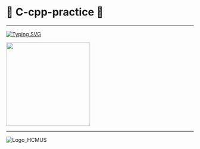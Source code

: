 # :orange_heart: C-cpp-practice :tada:
<!-- :star2: some practice assignments since I have learned C/Cplusplus :orange_heart: -->

___

<p align="center">

[![Typing SVG](https://readme-typing-svg.herokuapp.com?font=Fira+Code&size=15&duration=3000&pause=1000&center=true&vCenter=true&multiline=true&width=500&height=225&lines=%E2%9C%8C%EF%B8%8F+some+basic+assignments++in+C%2FCpp++are+stored+here+%F0%9F%98%85)](https://git.io/typing-svg)

</p>


<img src="https://user-images.githubusercontent.com/93416202/186070855-f6b632b5-88fb-4320-ab3d-baca1078d32e.png" width="225" />

___
<!--
<img align="center">
![download](https://user-images.githubusercontent.com/93416202/186070855-f6b632b5-88fb-4320-ab3d-baca1078d32e.png)
-->

![Logo_HCMUS](https://user-images.githubusercontent.com/93416202/186070817-09d7767a-bc82-450b-ae3b-ea19696c32f3.png)

